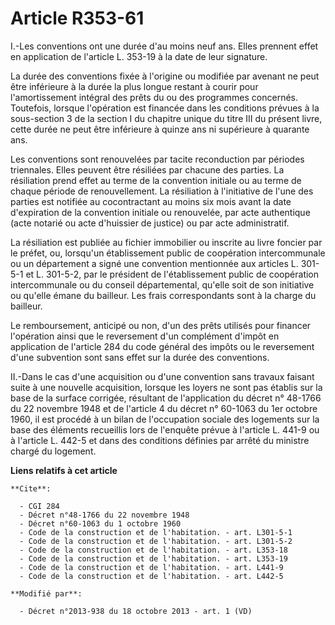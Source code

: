 # Article R353-61

I.-Les conventions ont une durée d'au moins neuf ans. Elles prennent effet en application de l'article L. 353-19 à la date de
leur signature. 

La durée des conventions fixée à l'origine ou modifiée par avenant ne peut être inférieure à la durée la plus longue restant
à courir pour l'amortissement intégral des prêts du ou des programmes concernés. Toutefois, lorsque l'opération est financée
dans les conditions prévues à la sous-section 3 de la section I du chapitre unique du titre III du présent livre, cette durée
ne peut être inférieure à quinze ans ni supérieure à quarante ans. 

Les conventions sont renouvelées par tacite reconduction par périodes triennales. Elles peuvent être résiliées par chacune
des parties. La résiliation prend effet au terme de la convention initiale ou au terme de chaque période de renouvellement.
La résiliation à l'initiative de l'une des parties est notifiée au cocontractant au moins six mois avant la date d'expiration
de la convention initiale ou renouvelée, par acte authentique (acte notarié ou acte d'huissier de justice) ou par acte
administratif. 

La résiliation est publiée au fichier immobilier ou inscrite au livre foncier par le préfet, ou, lorsqu'un établissement
public de coopération intercommunale ou un département a signé une convention mentionnée aux articles L. 301-5-1 et L.
301-5-2, par le président de l'établissement public de coopération intercommunale ou du conseil départemental, qu'elle soit
de son initiative ou qu'elle émane du bailleur. Les frais correspondants sont à la charge du bailleur. 

Le remboursement, anticipé ou non, d'un des prêts utilisés pour financer l'opération ainsi que le reversement d'un complément
d'impôt en application de l'article 284 du code général des impôts ou le reversement d'une subvention sont sans effet sur la
durée des conventions. 

II.-Dans le cas d'une acquisition ou d'une convention sans travaux faisant suite à une nouvelle acquisition, lorsque les
loyers ne sont pas établis sur la base de la surface corrigée, résultant de l'application du décret n° 48-1766 du 22 novembre
1948 et de l'article 4 du décret n° 60-1063 du 1er octobre 1960, il est procédé à un bilan de l'occupation sociale des
logements sur la base des éléments recueillis lors de l'enquête prévue à l'article L. 441-9 ou à l'article L. 442-5 et dans
des conditions définies par arrêté du ministre chargé du logement.

**Liens relatifs à cet article**

	**Cite**:

	  - CGI 284
	  - Décret n°48-1766 du 22 novembre 1948
	  - Décret n°60-1063 du 1 octobre 1960
	  - Code de la construction et de l'habitation. - art. L301-5-1
	  - Code de la construction et de l'habitation. - art. L301-5-2
	  - Code de la construction et de l'habitation. - art. L353-18
	  - Code de la construction et de l'habitation. - art. L353-19
	  - Code de la construction et de l'habitation. - art. L441-9
	  - Code de la construction et de l'habitation. - art. L442-5

	**Modifié par**:

	  - Décret n°2013-938 du 18 octobre 2013 - art. 1 (VD)
